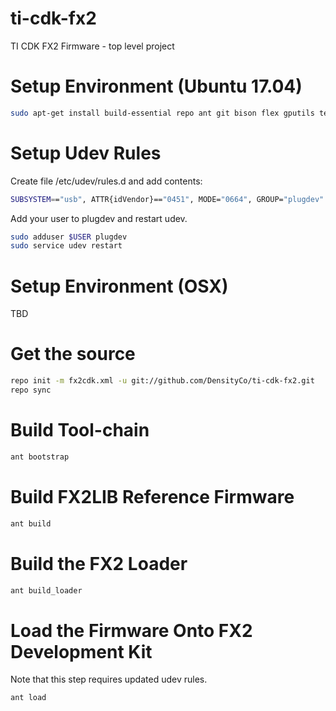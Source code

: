 # ti-cdk-fx2
TI CDK FX2 Firmware - top level project

# Setup Environment (Ubuntu 17.04)
```bash
sudo apt-get install build-essential repo ant git bison flex gputils texinfo cmake libboost-graph-dev libusb-1.0-0-dev libusb-dev gperf autopoint
```

# Setup Udev Rules
Create file /etc/udev/rules.d and add contents:
```bash
SUBSYSTEM=="usb", ATTR{idVendor}=="0451", MODE="0664", GROUP="plugdev"
```

Add your user to plugdev and restart udev.
```bash
sudo adduser $USER plugdev
sudo service udev restart
```

# Setup Environment (OSX)
TBD

# Get the source
```bash
repo init -m fx2cdk.xml -u git://github.com/DensityCo/ti-cdk-fx2.git
repo sync
```

# Build Tool-chain
```bash
ant bootstrap
```

# Build FX2LIB Reference Firmware
```bash
ant build
```

# Build the FX2 Loader
```bash
ant build_loader
```

# Load the Firmware Onto FX2 Development Kit
Note that this step requires updated udev rules.
```bash
ant load
```
